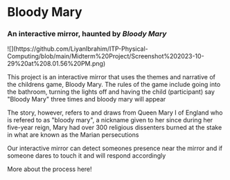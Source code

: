 <h1> Bloody Mary </h1>
<h3> An interactive mirror, haunted by <i> Bloody Mary</i> </h3>
![](https://github.com/LiyanIbrahim/ITP-Physical-Computing/blob/main/Midterm%20Project/Screenshot%202023-10-29%20at%208.01.56%20PM.png)

<p> This project is an interactive mirror that uses the themes and narrative of the childrens game, Bloody Mary. The rules of the game include going into the bathroom, turning the lights off and having the child (participant) say "Bloody Mary" three times and bloody mary will appear </p>
<p> The story, however, refers to and draws from Queen Mary I of England who is refered to as "bloody mary", a nickname given to her since during her five-year reign, Mary had over 300 religious dissenters burned at the stake in what are known as the Marian persecutions</p>
<p> Our interactive mirror can detect someones presence near the mirror and if someone dares to touch it and will respond accordingly</p>


<p>More about the process here! </p>
